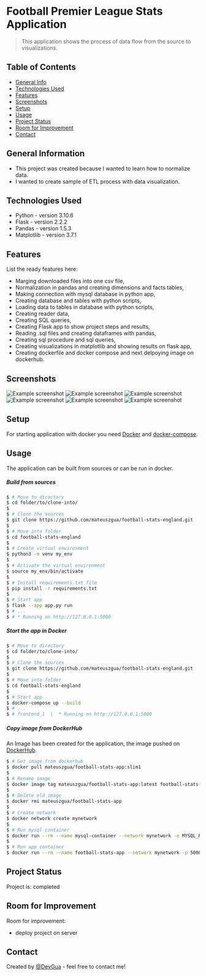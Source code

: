 # Football Premier League Stats Application
> This application shows the process of data flow from the source to visualizations. 


## Table of Contents
* [General Info](#general-information)
* [Technologies Used](#technologies-used)
* [Features](#features)
* [Screenshots](#screenshots)
* [Setup](#setup)
* [Usage](#usage)
* [Project Status](#project-status)
* [Room for Improvement](#room-for-improvement)
* [Contact](#contact)

## General Information
- This project was created because I wanted to learn how to normalize data.
- I wanted to create sample of ETL process with data visualization.


## Technologies Used
- Python - version 3.10.6
- Flask - version 2.2.2
- Pandas - version 1.5.3
- Matplotlib - version 3.7.1

## Features
List the ready features here:
- Marging downloaded files into one csv file,
- Normalization in pandas and creating dimensions and facts tables,
- Making connection with mysql database in python app,
- Creating database and tables with python scripts,
- Loading data to tables in database with python scripts,
- Creating reader data,
- Creating SQL queries,
- Creating Flask app to show project steps and results,
- Reading .sql files and creating dataframes with pandas,
- Creating sql procedure and sql queries,
- Creating visualizations in matplotlib and showing results on flask app,
- Creating dockerfile and docker compose and next delpoying image on dockerhub.

## Screenshots
![Example screenshot](./static/screenschots/main_page.png)
![Example screenshot](./static/screenschots/source.png)
![Example screenshot](./static/screenschots/normalization.png)
![Example screenshot](./static/screenschots/database.png)
![Example screenshot](./static/screenschots/flask.png)
![Example screenshot](./static/screenschots/vizualization.png)

## Setup
For starting application with docker you need [Docker](https://docs.docker.com/get-docker/) and [docker-compose](https://docs.docker.com/compose/install/).


## Usage
The application can be built from sources or can be run in docker.

##### Build from sources
```bash
$ # Move to directory
$ cd folder/to/clone-into/
$
$ # Clone the sources
$ git clone https://github.com/mateuszgua/football-stats-england.git
$
$ # Move into folder
$ cd football-stats-england
$
$ # Create virtual environment
$ python3 -m venv my_env
$
$ # Activate the virtual environment
$ source my_env/bin/activate
$
$ # Install requirements.txt file
$ pip install -r requirements.txt
$
$ # Start app
$ flask --app app.py run
$ # ...
$ # * Running on http://127.0.0.1:5000 
```

##### Start the app in Docker
```bash
$ # Move to directory
$ cd folder/to/clone-into/
$
$ # Clone the sources
$ git clone https://github.com/mateuszgua/football-stats-england.git
$
$ # Move into folder
$ cd football-stats-england
$
$ # Start app
$ docker-compose up --build
$ # ...
$ # frontend_1  |  * Running on http://127.0.0.1:5000
```

##### Copy image from DockerHub
An Image has been created for the application, the image pushed on [DockerHub](https://hub.docker.com/repository/docker/mateuszgua/football-stats-app/general).
```bash
$ # Get image from dockerhub
$ docker pull mateuszgua/football-stats-app:slim1
$
$ # Rename image
$ docker image tag mateuszgua/football-stats-app:latest football-stats-app:latest
$
$ # Delete old image
$ docker rmi mateuszgua/football-stats-app
$
$ # Create network
$ docker network create mynetwork
$
$ # Run mysql container
$ docker run --rm --name mysql-container --network mynetwork -e MYSQL_ROOT_PASSWORD=root -e MYSQL_DATABASE=football_eng -d mysql:8.0
$
$ # Run app container
$ docker run --rm --name football-stats-app --network mynetwork -p 5000:5000 football-stats-app:latest
```

## Project Status
Project is: completed


## Room for Improvement
Room for improvement:
- deploy project on server

## Contact
Created by [@DevGua]() - feel free to contact me!
